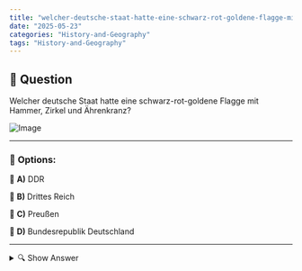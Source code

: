 ```yaml
---
title: "welcher-deutsche-staat-hatte-eine-schwarz-rot-goldene-flagge-mit-hammer-zirkel-und-ahrenkranz"
date: "2025-05-23"
categories: "History-and-Geography"
tags: "History-and-Geography"
---
```


## 📌 **Question**

Welcher deutsche Staat hatte eine schwarz-rot-goldene Flagge mit Hammer, Zirkel und Ährenkranz?

![Image](https://foreignvasi.com/q35.e7713f5f.png)

---

### 📝 **Options:**

🔘 **A)** DDR

🔘 **B)** Drittes Reich

🔘 **C)** Preußen

🔘 **D)** Bundesrepublik Deutschland

---

<details>
  <summary>🔍 Show Answer</summary>

  <p>
💡  <b>Correct Answer:</b>  a
  </p>
  <p>
    📖<b>Explanation:</b>
    Die Frage bezieht sich auf die historischen Flaggen unterschiedlicher deutscher Staaten. Die schwarz-rot-goldene Flagge mit Hammer, Zirkel und Ährenkranz war das Staatswappen und die Flagge der Deutschen Demokratischen Republik (DDR) von 1959 bis 1990. Diese Symbole repräsentierten die Arbeiter und Bauern, die Kernidee des sozialistischen Staates. Andere deutsche Staaten wie das Dritte Reich, Preußen oder die Bundesrepublik Deutschland benutzten andere Flaggen und Symbole. Die DDR war ein Staat in Ostdeutschland während des Kalten Krieges und existierte von 1949 bis 1990.
  </p>
</details>
